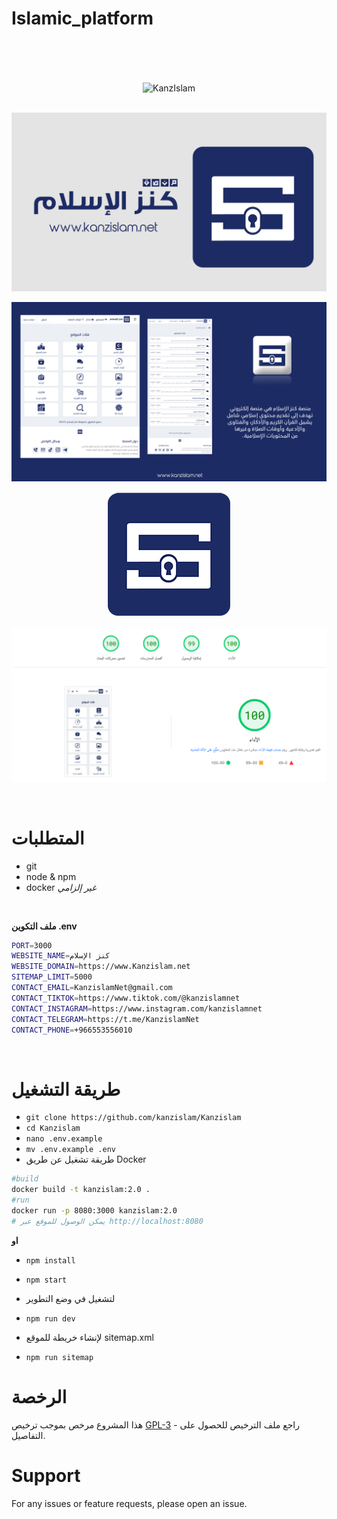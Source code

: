 # Islamic_platform

<br>
<br>
<br>


<div align="center">

<img align="center" src = "https://komarev.com/ghpvc/?username=rn0x-Kanzislam&label=REPOSITORY+VIEWS&style=for-the-badge" alt ="KanzIslam"> <br><br>

![Kanzislam](./README/kanz-logo.jpg)

![Kanzislam](./README/kanz-website.jpg)

![Kanzislam](./README/kanz-200px.png)

![Kanzislam](./README/pagespeed.png)

</div>

<br>

# المتطلبات 
- git
- node & npm 
- docker *غير إلزامي*

<br>

**ملف التكوين .env**

```bash
PORT=3000
WEBSITE_NAME=كنز الإسلام
WEBSITE_DOMAIN=https://www.Kanzislam.net
SITEMAP_LIMIT=5000
CONTACT_EMAIL=KanzislamNet@gmail.com
CONTACT_TIKTOK=https://www.tiktok.com/@kanzislamnet
CONTACT_INSTAGRAM=https://www.instagram.com/kanzislamnet
CONTACT_TELEGRAM=https://t.me/KanzislamNet
CONTACT_PHONE=+966553556010
```

<br>

# طريقة التشغيل

- `git clone https://github.com/kanzislam/Kanzislam` 
- `cd Kanzislam `
- `nano .env.example`
- `mv .env.example .env`
- طريقة تشغيل عن طريق Docker

```bash
#build
docker build -t kanzislam:2.0 .
#run 
docker run -p 8080:3000 kanzislam:2.0
# يمكن الوصول للموقع عبر http://localhost:8080
```

**او**

- `npm install`
- `npm start`

- لتشغيل في وضع التطوير 
- `npm run dev`
- لإنشاء خريطة للموقع sitemap.xml
- `npm run sitemap`



# الرخصة 
هذا المشروع مرخص بموجب ترخيص [GPL-3](https://github.com/kanzislam/Kanzislam/blob/main/LICENSE) - راجع ملف الترخيص للحصول على التفاصيل.

# Support
For any issues or feature requests, please open an issue.
